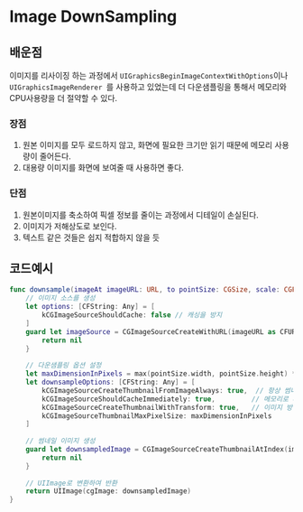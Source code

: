 # Image DownSampling

## 배운점
이미지를 리사이징 하는 과정에서 
`UIGraphicsBeginImageContextWithOptions`이나
`UIGraphicsImageRenderer `를 사용하고 있었는데 더 다운샘플링을 통해서 메모리와 CPU사용량을 더 절약할 수 있다.

### 장점
1. 원본 이미지를 모두 로드하지 않고, 화면에 필요한 크기만 읽기 때문에 메모리 사용량이 줄어든다.    
2. 대용량 이미지를 화면에 보여줄 때 사용하면 좋다. 


### 단점
1. 원본이미지를 축소하여 픽셀 정보를 줄이는 과정에서 디테일이 손실된다.   
2. 이미지가 저해상도로 보인다.   
3. 텍스트 같은 것들은 쉽지 적합하지 않을 듯


## 코드예시

```swift
func downsample(imageAt imageURL: URL, to pointSize: CGSize, scale: CGFloat) -> UIImage? {
    // 이미지 소스를 생성
    let options: [CFString: Any] = [
        kCGImageSourceShouldCache: false // 캐싱을 방지
    ]
    guard let imageSource = CGImageSourceCreateWithURL(imageURL as CFURL, options as CFDictionary) else {
        return nil
    }
    
    // 다운샘플링 옵션 설정
    let maxDimensionInPixels = max(pointSize.width, pointSize.height) * scale
    let downsampleOptions: [CFString: Any] = [
        kCGImageSourceCreateThumbnailFromImageAlways: true,  // 항상 썸네일을 생성
        kCGImageSourceShouldCacheImmediately: true,         // 메모리로 바로 로드
        kCGImageSourceCreateThumbnailWithTransform: true,   // 이미지 방향 고려
        kCGImageSourceThumbnailMaxPixelSize: maxDimensionInPixels
    ]
    
    // 썸네일 이미지 생성
    guard let downsampledImage = CGImageSourceCreateThumbnailAtIndex(imageSource, 0, downsampleOptions as CFDictionary) else {
        return nil
    }
    
    // UIImage로 변환하여 반환
    return UIImage(cgImage: downsampledImage)
}
```